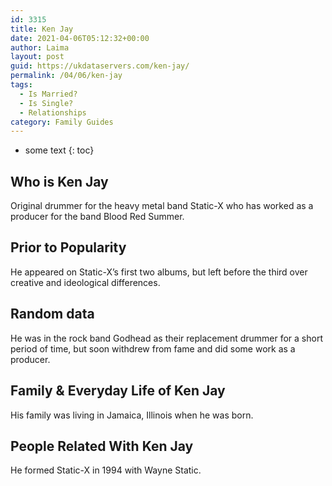```yaml
---
id: 3315
title: Ken Jay
date: 2021-04-06T05:12:32+00:00
author: Laima
layout: post
guid: https://ukdataservers.com/ken-jay/
permalink: /04/06/ken-jay
tags:
  - Is Married?
  - Is Single?
  - Relationships
category: Family Guides
---
```


* some text
{: toc}


## Who is Ken Jay
                  
                  
                  
Original drummer for the heavy metal band Static-X who has worked as a producer for the band Blood Red Summer.
                  
              
            
              
            
                
                
                
## Prior to Popularity
                  
                  
                  
He appeared on Static-X&#8217;s first two albums, but left before the third over creative and ideological differences.
                  
              
            
              
            
                
                
                
## Random data
                  
                  
                  
He was in the rock band Godhead as their replacement drummer for a short period of time, but soon withdrew from fame and did some work as a producer.
                  
              
            
              
            
                
                
                
## Family & Everyday Life of Ken Jay
                  
                  
                  
His family was living in Jamaica, Illinois when he was born.
                  
              
            
              
            
                
                
                
## People Related With Ken Jay
                  
                  
                  
He formed Static-X in 1994 with Wayne Static.
                  
              
            
              
            
                
              
            
              
              
            
            
              
            
          
          
          